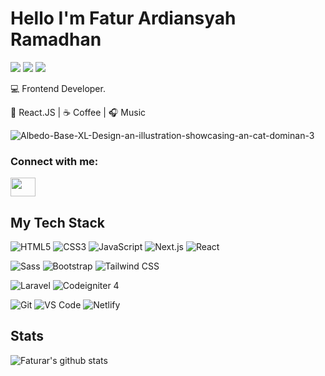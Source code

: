 # Hello I'm Fatur Ardiansyah Ramadhan

[![](https://img.shields.io/badge/-@faturar-%23181717?style=flat-square&logo=github)](https://github.com/Faturar)
[![](https://img.shields.io/badge/-@faturar.dev-%23181717?style=flat-square&logo=instagram)](https://instagram.com/faturar.dev)
[![](https://img.shields.io/badge/-faturardev-%23181717?style=flat-square&logo=facebook)](https://www.facebook.com/faturardev/)

:computer: Frontend Developer.

🖖 React.JS | ☕️ Coffee | 🎧 Music

<img src="https://i.ibb.co/WpjSfWM/Albedo-Base-XL-Design-an-illustration-showcasing-an-cat-dominan-3.jpg" alt="Albedo-Base-XL-Design-an-illustration-showcasing-an-cat-dominan-3" border="0" />

<h3 align="left">Connect with me:</h3>
<p align="left">
<a href="https://www.linkedin.com/in/faturar/" target="blank"><img align="center" src="https://raw.githubusercontent.com/rahuldkjain/github-profile-readme-generator/master/src/images/icons/Social/linked-in-alt.svg" height="30" width="40" /></a>
</p>

## My Tech Stack

![HTML5](https://img.shields.io/badge/-HTML5-%23E44D27?style=flat-square&logo=html5&logoColor=ffffff)
![CSS3](https://img.shields.io/badge/-CSS3-%231572B6?style=flat-square&logo=css3)
![JavaScript](https://img.shields.io/badge/-JavaScript-%23F7DF1C?style=flat-square&logo=javascript&logoColor=000000&labelColor=%23F7DF1C&color=%23FFCE5A)
![Next.js](https://img.shields.io/badge/-Next.js-%23282C34?style=flat-square&logo=nextdotjs)
![React](https://img.shields.io/badge/-React-%23282C34?style=flat-square&logo=react)

![Sass](https://img.shields.io/badge/-Sass-%23CC6699?style=flat-square&logo=sass&logoColor=ffffff)
![Bootstrap](https://img.shields.io/badge/-Bootstrap-%231a202c?style=flat-square&logo=bootstrap)
![Tailwind CSS](https://img.shields.io/badge/-TailwindCss-%231a202c?style=flat-square&logo=tailwind-css)

![Laravel](https://img.shields.io/badge/-Laravel-%23E44D27?style=flat-square&logo=laravel&logoColor=ffffff)
![Codeigniter 4](https://img.shields.io/badge/-Codeigniter-%23E44D27?style=flat-square&logo=codeigniter&logoColor=ffffff)

![Git](https://img.shields.io/badge/-Git-%23F05032?style=flat-square&logo=git&logoColor=%23ffffff)
![VS Code](https://img.shields.io/badge/-VSCode-%23007ACC?style=flat-square&logo=visual-studio-code)
![Netlify](https://img.shields.io/badge/-Netlify-%2300C7B7?style=flat-square&logo=netlify&logoColor=ffffff)

## Stats

![Faturar's github stats](https://github-readme-stats.vercel.app/api?username=Faturar&show_icons=true&theme=tokyonight)

